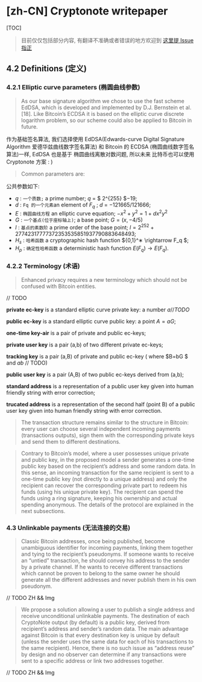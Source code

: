 # [zh-CN] Cryptonote writepaper  

[TOC]

> 目前仅仅包括部分内容, 有翻译不准确或者错误的地方欢迎到 [这里提 Issue 指正](https://github.com/Kuri-su/KBlog)

## 4.2 Definitions (定义)

### 4.2.1 Elliptic curve parameters (椭圆曲线参数)

> As our base signature algorithm we chose to use the fast scheme EdDSA, which is developed and implemented by D.J. Bernstein et al. [18]. Like Bitcoin’s ECDSA it is based on the elliptic curve discrete logarithm problem, so our scheme could also be applied to Bitcoin in future.

作为基础签名算法, 我们选择使用 EdDSA(Edwards-curve Digital Signature Algorithm 爱德华兹曲线数字签名算法)  和 Bitcoin 的 ECDSA (椭圆曲线数字签名算法)一样, EdDSA 也是基于 椭圆曲线离散对数问题, 所以未来 比特币也可以使用 Cryptonote 方案 : )

> Common parameters are:

公共参数如下: 

* $q$ : `一个质数;` a prime number; $q$ = $ 2^{255} $−19;
* $d$ : `Fq 的一个元素`an element of $F_q$ ; $d$ = −121665/121666;
* $E$ : `椭圆曲线方程` an elliptic curve equation; $-x^2 + y^2 = 1 + dx^2y^2$
* $G$ : `一个基点(位于座标轴上)`; a base point; $G=(x,-4/5)$
* $l$ : `基点的素数阶` a prime order of the base point; $l= 2^{252} + 27742317777372353535851937790883648493;$
* $H_s$ : `哈希函数` a cryptographic hash function  $\{0,1\}^∗ \rightarrow F_q $;
* $H_p$ : `确定性哈希函数` a deterministic hash function $E(F_q) \rightarrow E(F_q )$.

### 4.2.2 Terminology (术语)

> Enhanced privacy requires a new terminology which should not be confused with Bitcoin entities.

// TODO

**private ec-key**  is a standard elliptic curve private key: a number $a //TODO$

**public ec-key** is a standard elliptic curve public key: a point $A = aG$;

**one-time key-air** is a pair of private and public ec-keys;

**private user key** is a pair (a,b) of two different private ec-keys;

**tracking key** is a pair (a,B) of private and public ec-key ( where $B=bG $ and $a  b$ // TODO)

**public user key** is a pair (A,B) of two public ec-keys derived from (a,b);

**standard address** is a representation of a public user key given into human friendly string with error correction;

**trucated address** is a representation of the second half (point B) of a public user key given into human friendly string with error correction.

> The transaction structure remains similar to the structure in Bitcoin: every user can choose several independent incoming payments (transactions outputs), sign them with the corresponding private keys and send them to different destinations.



> Contrary to Bitcoin’s model, where a user possesses unique private and public key, in the proposed model a sender generates a one-time public key based on the recipient’s address and some random data. In this sense, an incoming transaction for the same recipient is sent to a one-time public key (not directly to a unique address) and only the recipient can recover the corresponding private part to redeem his funds (using his unique private key). The recipient can spend the funds using a ring signature, keeping his ownership and actual spending anonymous. The details of the protocol are explained in the next subsections.

### 4.3 Unlinkable payments (无法连接的交易)

> Classic Bitcoin addresses, once being published, become unambiguous identifier for incoming payments, linking them together and tying to the recipient’s pseudonyms. If someone wants to receive an “untied” transaction, he should convey his address to the sender by a private channel. If he wants to receive different transactions which cannot be proven to belong to the same owner he should generate all the different addresses and never publish them in his own pseudonym.

// TODO ZH && Img

> We propose a solution allowing a user to publish a single address and receive unconditional unlinkable payments. The destination of each CryptoNote output (by default) is a public key, derived from recipient’s address and sender’s random data. The main advantage against Bitcoin is that every destination key is unique by default (unless the sender uses the same data for each of his transactions to the same recipient). Hence, there is no such issue as “address reuse” by design and no observer can determine if any transactions were sent to a specific address or link two addresses together.

// TODO ZH && Img